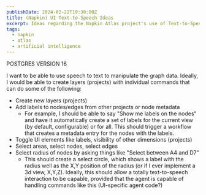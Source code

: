 ```yaml
---
publishDate: 2024-02-22T19:30:00Z
title: (Napkin) UI Text-to-Speech Ideas
excerpt: Ideas regarding the Napkin Atlas project's use of Text-to-Speech.
tags:
  - napkin
  - atlas
  - artificial intelligence
---
```


POSTGRES VERSION 16

I want to be able to use speech to text to manipulate the graph data.
Ideally, I would be able to create layers (projects) with individual commands
that can do some of the following:
- Create new layers (projects)
- Add labels to nodes/edges from other projects or node metadata
  - For example, I should be able to say "Show me labels on the nodes" and have it automatically
    create a set of labels for the current view (by default, configurable) or for all. This should
    trigger a workflow that creates a metadata entry for the nodes with the labels.
- Toggle UI elements like labels, visibility of other dimensions (projects)
- Select areas, select nodes, select edges
- Select radius of nodes by asking things like "Select between A4 and D7"
  - This should create a select circle, which shows a label with the radius
    well as the X,Y position of the radius (or if I ever implement a 3d view, X,Y,Z).
    Ideally, this should allow a totally text-to-speech interaction to be capable, provided
    that the agent is capable of handling commands like this (UI-specific agent code?)
